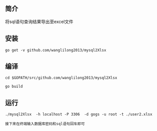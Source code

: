 ## 简介

将sql语句查询结果导出至excel文件

## 安装
```
go get -v github.com/wanglilong2013/mysql2Xlsx
```
## 编译
```
cd $GOPATH/src/github.com/wanglilong2013/mysql2Xlsx

go build

```

## 运行
```
./mysql2Xlsx  -h localhost -P 3306  -d gogs -u root -t ./user2.xlsx

接下来在终端输入数据库密码和sql语句回车即可
```
